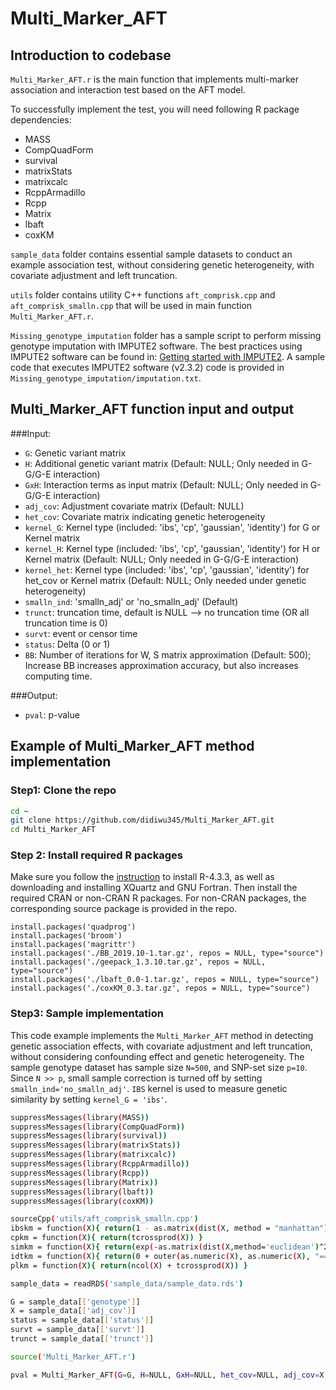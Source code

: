 # Multi_Marker_AFT

## Introduction to codebase
`Multi_Marker_AFT.r` is the main function that implements multi-marker association and interaction test based on the AFT model.

To successfully implement the test, you will need following R package dependencies:
* MASS
* CompQuadForm
* survival
* matrixStats
* matrixcalc
* RcppArmadillo
* Rcpp
* Matrix
* lbaft
* coxKM

`sample_data` folder contains essential sample datasets to conduct an example association test, without considering genetic heterogeneity, with covariate adjustment and left truncation.

`utils` folder contains utility C++ functions `aft_comprisk.cpp` and `aft_comprisk_smalln.cpp` that will be used in main function `Multi_Marker_AFT.r`.

`Missing_genotype_imputation` folder has a sample script to perform missing genotype imputation with IMPUTE2 software. The best practices using IMPUTE2 software can be found in:
[Getting started with IMPUTE2](https://mathgen.stats.ox.ac.uk/impute/impute_v2.html#getting_started). A sample code that executes IMPUTE2 software (v2.3.2) code is provided in `Missing_genotype_imputation/imputation.txt`.

## Multi_Marker_AFT function input and output
###Input:
* `G`:   Genetic variant matrix
* `H`:   Additional genetic variant matrix (Default: NULL; Only needed in G-G/G-E interaction)
* `GxH`: Interaction terms as input matrix (Default: NULL; Only needed in G-G/G-E interaction)
* `adj_cov`:   Adjustment covariate matrix (Default: NULL)
* `het_cov`:   Covariate matrix indicating genetic heterogeneity
* `kernel_G`: Kernel type   (included: 'ibs', 'cp', 'gaussian', 'identity') for G or Kernel matrix
* `kernel_H`: Kernel type   (included: 'ibs', 'cp', 'gaussian', 'identity') for H or Kernel matrix (Default: NULL; Only needed in G-G/G-E interaction)
* `kernel_het`: Kernel type (included: 'ibs', 'cp', 'gaussian', 'identity') for het_cov or Kernel matrix (Default: NULL; Only needed under genetic heterogeneity)
* `smalln_ind`: 'smalln_adj' or 'no_smalln_adj' (Default)
* `trunct`: truncation time, default is NULL --> no truncation time (OR all truncation time is 0)
* `survt`: event or censor time
* `status`: Delta (0 or 1)
* `BB`: Number of iterations for W, S matrix approximation (Default: 500); Increase BB increases approximation accuracy, but also increases computing time.

###Output:
* `pval`: p-value


## Example of Multi_Marker_AFT method implementation

### Step1: Clone the repo
```bash
cd ~
git clone https://github.com/didiwu345/Multi_Marker_AFT.git
cd Multi_Marker_AFT
```

### Step 2: Install required R packages
Make sure you follow the [instruction](https://cran.r-project.org/bin/macosx/) to install R-4.3.3, as well as downloading and installing XQuartz and GNU Fortran. Then install the required CRAN or non-CRAN R packages. For non-CRAN packages, the corresponding source package is provided in the repo.
```
install.packages('quadprog')
install.packages('broom')
install.packages('magrittr')
install.packages('./BB_2019.10-1.tar.gz', repos = NULL, type="source")
install.packages('./geepack_1.3.10.tar.gz', repos = NULL, type="source")
install.packages('./lbaft_0.0-1.tar.gz', repos = NULL, type="source")
install.packages('./coxKM_0.3.tar.gz', repos = NULL, type="source")
```

### Step3: Sample implementation
This code example implements the `Multi_Marker_AFT` method in detecting genetic association effects, with covariate adjustment and left truncation, without considering confounding effect and genetic heterogeneity. 
The sample genotype dataset has sample size `N=500`, and SNP-set size `p=10`. Since `N >> p`, small sample correction is turned off by setting `smalln_ind='no_smalln_adj'`. `IBS` kernel is used to measure genetic similarity by setting `kernel_G = 'ibs'`.

```bash
suppressMessages(library(MASS))
suppressMessages(library(CompQuadForm))
suppressMessages(library(survival))
suppressMessages(library(matrixStats))
suppressMessages(library(matrixcalc))
suppressMessages(library(RcppArmadillo))
suppressMessages(library(Rcpp))
suppressMessages(library(Matrix))
suppressMessages(library(lbaft))
suppressMessages(library(coxKM))

sourceCpp('utils/aft_comprisk_smalln.cpp')
ibskm = function(X){ return(1 - as.matrix(dist(X, method = "manhattan"))/(2*ncol(X))) }  ### IBS kenrel: Input genotype matrix
cpkm = function(X){ return(tcrossprod(X)) }                                              ### Cross-product kernel: Input genotype matrix
simkm = function(X){ return(exp(-as.matrix(dist(X,method='euclidean')^2)/ncol(X))) }     ### Gaussian kernel: Input covariate matrix
idtkm = function(X){ return(0 + outer(as.numeric(X), as.numeric(X), "==")) }             ### For 1-column vector
plkm = function(X){ return(ncol(X) + tcrossprod(X)) }                                    ### Product linear kernel

sample_data = readRDS('sample_data/sample_data.rds')

G = sample_data[['genotype']]
X = sample_data[['adj_cov']]
status = sample_data[['status']]
survt = sample_data[['survt']]
trunct = sample_data[['trunct']]

source('Multi_Marker_AFT.r')

pval = Multi_Marker_AFT(G=G, H=NULL, GxH=NULL, het_cov=NULL, adj_cov=X, kernel_G='ibs', kernel_H=NULL, kernel_het=NULL, smalln_ind='smalln_adj', trunct=trunct, survt=survt, status=status, BB=500)
```

